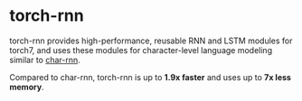 # torch-rnn
torch-rnn provides high-performance, reusable RNN and LSTM modules for torch7, and uses these modules for character-level
language modeling similar to [char-rnn](https://github.com/karpathy/char-rnn).

Compared to char-rnn, torch-rnn is up to **1.9x faster** and uses up to **7x less memory**.
